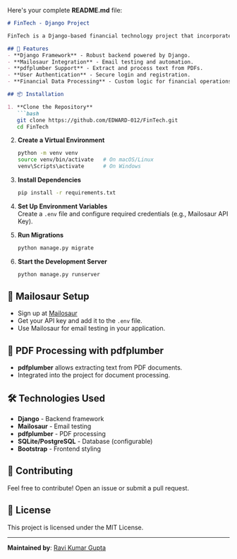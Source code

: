 Here's your complete **README.md** file:  

```markdown
# FinTech - Django Project

FinTech is a Django-based financial technology project that incorporates email testing with **Mailosaur** and PDF processing using **pdfplumber**.

## 🚀 Features
- **Django Framework** - Robust backend powered by Django.
- **Mailosaur Integration** - Email testing and automation.
- **pdfplumber Support** - Extract and process text from PDFs.
- **User Authentication** - Secure login and registration.
- **Financial Data Processing** - Custom logic for financial operations.

## 📦 Installation

1. **Clone the Repository**
   ```bash
   git clone https://github.com/EDWARD-012/FinTech.git
   cd FinTech
   ```

2. **Create a Virtual Environment**  
   ```bash
   python -m venv venv
   source venv/bin/activate   # On macOS/Linux
   venv\Scripts\activate      # On Windows
   ```

3. **Install Dependencies**  
   ```bash
   pip install -r requirements.txt
   ```

4. **Set Up Environment Variables**  
   Create a `.env` file and configure required credentials (e.g., Mailosaur API Key).

5. **Run Migrations**  
   ```bash
   python manage.py migrate
   ```

6. **Start the Development Server**  
   ```bash
   python manage.py runserver
   ```

## 📧 Mailosaur Setup
- Sign up at [Mailosaur](https://mailosaur.com/)
- Get your API key and add it to the `.env` file.
- Use Mailosaur for email testing in your application.

## 📄 PDF Processing with pdfplumber
- **pdfplumber** allows extracting text from PDF documents.
- Integrated into the project for document processing.

## 🛠️ Technologies Used
- **Django** - Backend framework
- **Mailosaur** - Email testing
- **pdfplumber** - PDF processing
- **SQLite/PostgreSQL** - Database (configurable)
- **Bootstrap** - Frontend styling

## 🤝 Contributing
Feel free to contribute! Open an issue or submit a pull request.

## 📜 License
This project is licensed under the MIT License.

---
**Maintained by**: [Ravi Kumar Gupta](https://github.com/EDWARD-012)
```

